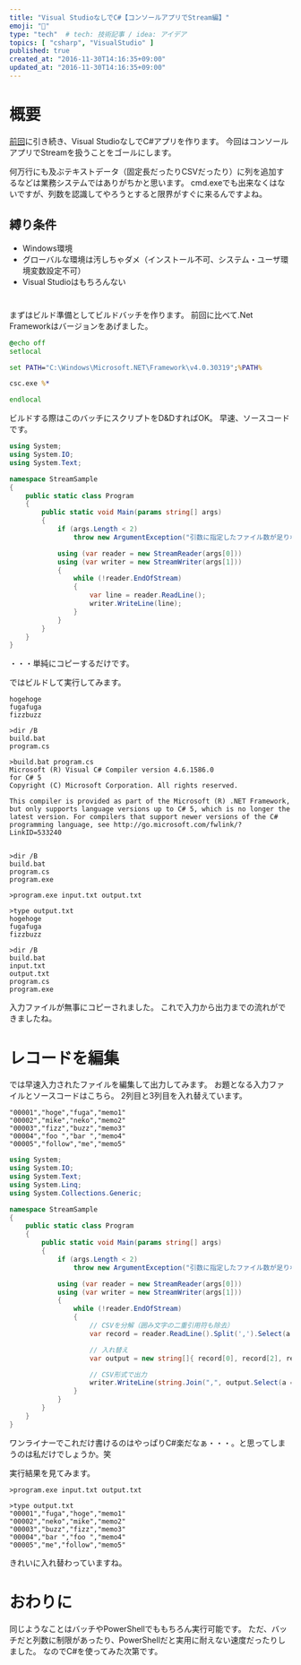 ```yaml
---
title: "Visual StudioなしでC#【コンソールアプリでStream編】"
emoji: "🌊"
type: "tech"  # tech: 技術記事 / idea: アイデア
topics: [ "csharp", "VisualStudio" ]
published: true
created_at: "2016-11-30T14:16:35+09:00"
updated_at: "2016-11-30T14:16:35+09:00"
---
```

# 概要

[前回](http://qiita.com/tak458/items/5f58d079641182796dc7)に引き続き、Visual StudioなしでC#アプリを作ります。
今回はコンソールアプリでStreamを扱うことをゴールにします。

何万行にも及ぶテキストデータ（固定長だったりCSVだったり）に列を追加するなどは業務システムではありがちかと思います。
cmd.exeでも出来なくはないですが、列数を認識してやろうとすると限界がすぐに来るんですよね。

## 縛り条件

* Windows環境
* グローバルな環境は汚しちゃダメ（インストール不可、システム・ユーザ環境変数設定不可）
* Visual Studioはもちろんない

#

まずはビルド準備としてビルドバッチを作ります。
前回に比べて.Net Frameworkはバージョンをあげました。

```bat:build.bat
@echo off
setlocal

set PATH="C:\Windows\Microsoft.NET\Framework\v4.0.30319";%PATH%

csc.exe %*

endlocal
```

ビルドする際はこのバッチにスクリプトをD&DすればOK。
早速、ソースコードです。

```CSharp:stream.cs
using System;
using System.IO;
using System.Text;

namespace StreamSample
{
	public static class Program
	{
		public static void Main(params string[] args)
		{
			if (args.Length < 2)
				throw new ArgumentException("引数に指定したファイル数が足りない");

			using (var reader = new StreamReader(args[0]))
			using (var writer = new StreamWriter(args[1]))
			{
				while (!reader.EndOfStream)
				{
					var line = reader.ReadLine();
					writer.WriteLine(line);
				}
			}
		}
	}
}
```

・・・単純にコピーするだけです。

ではビルドして実行してみます。

```input.txt(入力ファイル)
hogehoge
fugafuga
fizzbuzz
```

```
>dir /B
build.bat
program.cs

>build.bat program.cs
Microsoft (R) Visual C# Compiler version 4.6.1586.0
for C# 5
Copyright (C) Microsoft Corporation. All rights reserved.

This compiler is provided as part of the Microsoft (R) .NET Framework, but only supports language versions up to C# 5, which is no longer the latest version. For compilers that support newer versions of the C# programming language, see http://go.microsoft.com/fwlink/?LinkID=533240


>dir /B
build.bat
program.cs
program.exe

>program.exe input.txt output.txt

>type output.txt
hogehoge
fugafuga
fizzbuzz

>dir /B
build.bat
input.txt
output.txt
program.cs
program.exe
```

入力ファイルが無事にコピーされました。
これで入力から出力までの流れができましたね。

# レコードを編集

では早速入力されたファイルを編集して出力してみます。
お題となる入力ファイルとソースコードはこちら。
2列目と3列目を入れ替えています。

```input.txt（入力ファイル）
"00001","hoge","fuga","memo1"
"00002","mike","neko","memo2"
"00003","fizz","buzz","memo3"
"00004","foo ","bar ","memo4"
"00005","follow","me","memo5"
```

```csharp:program.cs
using System;
using System.IO;
using System.Text;
using System.Linq;
using System.Collections.Generic;

namespace StreamSample
{
	public static class Program
	{
		public static void Main(params string[] args)
		{
			if (args.Length < 2)
				throw new ArgumentException("引数に指定したファイル数が足りない");

			using (var reader = new StreamReader(args[0]))
			using (var writer = new StreamWriter(args[1]))
			{
				while (!reader.EndOfStream)
				{
					// CSVを分解（囲み文字の二重引用符も除去）
					var record = reader.ReadLine().Split(',').Select(a => a.Trim('"')).ToArray();

					// 入れ替え
					var output = new string[]{ record[0], record[2], record[1], record[3] };

					// CSV形式で出力
					writer.WriteLine(string.Join(",", output.Select(a => "\"" + a + "\"")));
				}
			}
		}
	}
}
```

ワンライナーでこれだけ書けるのはやっぱりC#楽だなぁ・・・。と思ってしまうのは私だけでしょうか。笑

実行結果を見てみます。

```
>program.exe input.txt output.txt

>type output.txt
"00001","fuga","hoge","memo1"
"00002","neko","mike","memo2"
"00003","buzz","fizz","memo3"
"00004","bar ","foo ","memo4"
"00005","me","follow","memo5"

```

きれいに入れ替わっていますね。

# おわりに

同じようなことはバッチやPowerShellでももちろん実行可能です。
ただ、バッチだと列数に制限があったり、PowerShellだと実用に耐えない速度だったりしました。
なのでC#を使ってみた次第です。
